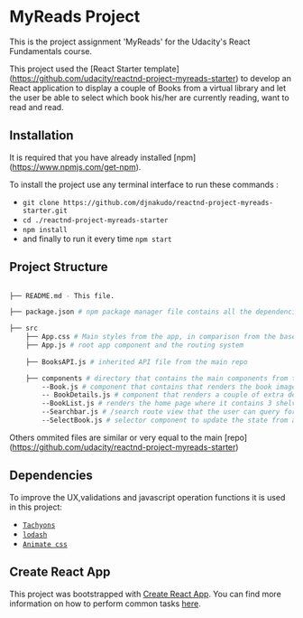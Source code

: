 # MyReads Project

This is the project assignment 'MyReads' for the  Udacity's React Fundamentals course.

This project used the [React Starter template] (https://github.com/udacity/reactnd-project-myreads-starter)
to develop an React application to display a couple of Books from a virtual library and let the user be able to select which book his/her are currently reading, want to read and read.



## Installation
It is required that you have already installed [npm] (https://www.npmjs.com/get-npm).


To install the project use any terminal interface to run these commands :
* `git clone https://github.com/djnakudo/reactnd-project-myreads-starter.git`
* `cd ./reactnd-project-myreads-starter`
* `npm install`
* and finally to run it every time `npm start`

## Project Structure
```bash

├── README.md - This file.

├── package.json # npm package manager file contains all the dependencies from the project

├── src
    ├── App.css # Main styles from the app, in comparison from the base repo, was added some styling for the alert component.
    ├── App.js # root app component and the routing system 
  
    ├── BooksAPI.js # inherited API file from the main repo

    ├── components # directory that contains the main components from the app
        --Book.js # component that contains that renders the book imagee,name,authors and includes a shelf component instance to manipulate it state
        -- BookDetails.js # component that renders a couple of extra details from a given book, and is possible to preview it from the link gave by the api and update its shelf status
        --BookList.js # renders the home page where it contains 3 shelves (currently reading,want to read and read) that the user is able to update a book by using selectbook component or a drag/drop event
        --Searchbar.js # /search route view that the user can query for books by an input text. It is possible to see the details or update it shelf status.Using lodash, the books are oredered according with its averageRating rank and after by its alphabetical ascending order
        --SelectBook.js # selector component to update the state from a single book

```

Others ommited files are similar or very equal to the main [repo] (https://github.com/udacity/reactnd-project-myreads-starter)

## Dependencies

To improve the UX,validations and javascript operation functions it is used in this project:

* [`Tachyons`](http://tachyons.io/docs/)
* [`lodash`](https://lodash.com/docs/4.17.10)
* [`Animate css`](https://github.com/digital-flowers/react-animated-css#readme)



## Create React App

This project was bootstrapped with [Create React App](https://github.com/facebookincubator/create-react-app). You can find more information on how to perform common tasks [here](https://github.com/facebookincubator/create-react-app/blob/master/packages/react-scripts/template/README.md).


